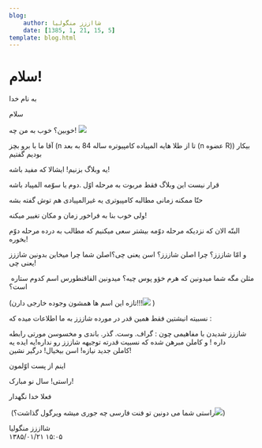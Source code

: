 ```yaml
---
blog:
    author: شااززز منگولیا
    date: [1385, 1, 21, 15, 5]
template: blog.html
---
```

# سلام!

<div class="cnt">
<p>به نام خدا</p>
<p>سلام</p>
<p>خوبین؟ خوب به من چه! <img src="http://blogfa.com/images/smileys/03.gif"/></p>
<p>آقا ما با برو بچز (n تا از طلا هایه المپیاده کامپیوتره ساله 84 به بعد (n عضوه R)) بیکار بودیم گفتیم</p>
<p>یه وبلاگ بزنیم! ایشالا که مفید باشه!</p>
<p>قرار نیست این وبلاگ فقط مربوت به مرحله اوّل .دوم یا سوّمه المپیاد باشه</p>
<p>حتّا ممکنه زمانی مطالبه کامپیوتری یه غیرالمپیادی هم توش گفته بشه</p>
<p>ولی خوب بنا به فراخور زمان و مکان تغییر میکنه!</p>
<p>البتّه الان که نزدیکه مرحله دوّمه بیشتر سعی میکنیم که مطالب به درده مرحله دوّم بخوره!</p>
<p>و امّا شاززز؟ چرا اصلن شاززز؟ اسن یعنی چی؟اصلن شما چرا میخاین بدونین شاززز یعنی چی!</p>
<p> مثلن مگه شما میدونین که هرم خؤو پوس چیه؟ میدونین الفاقنطورس اسم کدوم ستاره است؟</p>
<p>(تازه این اسم ها همشون وجوده خارجی دارن!!!<img src="http://blogfa.com/images/smileys/03.gif"/> )</p>
<p>نسبیته انیشتین فقط همین قدر در مورده شاززز به ما اطلاعات میده که :</p>
<p>شاززز شدیدن با مفاهیمی چون : گراف. وست. گذر. باندی و مخسوسن مورتی رابطه داره ! و کاملن مبرهن شده که نسبیت قدرته توجیهه شاززز رو نداره!یه ایده یه کاملن جدید نیازه! اسن بیخیال! درگیر نشین!</p>
<p>اینم از پست اوّلمون</p>
<p>راستی! سال نو مبارک!</p>
<p>فعلا خدا نگهدار</p>
<p> (راستی شما می دونین تو فنت فارسی چه جوری میشه ویرگول گذاشت؟<img src="http://blogfa.com/images/smileys/03.gif"/>)</p>
</div>

<div class="blog-info">
    <div class="blog-author">شااززز منگولیا</div>
    <div class="blog-date">۱۳۸۵/۰۱/۲۱ ۱۵:۰۵</div>
</div>

